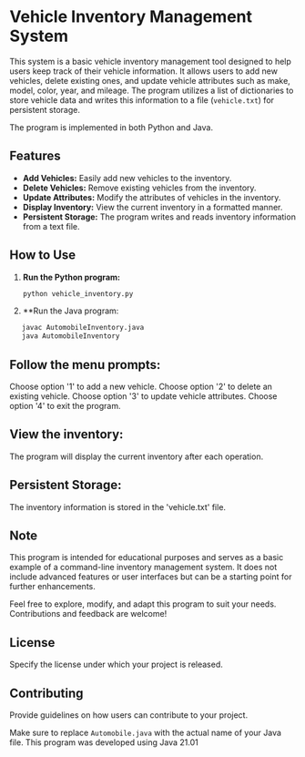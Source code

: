 # Vehicle Inventory Management System

This system is a basic vehicle inventory management tool designed to help users keep track of their vehicle information. It allows users to add new vehicles, delete existing ones, and update vehicle attributes such as make, model, color, year, and mileage. The program utilizes a list of dictionaries to store vehicle data and writes this information to a file (`vehicle.txt`) for persistent storage.

The program is implemented in both Python and Java.

## Features

- **Add Vehicles:** Easily add new vehicles to the inventory.
- **Delete Vehicles:** Remove existing vehicles from the inventory.
- **Update Attributes:** Modify the attributes of vehicles in the inventory.
- **Display Inventory:** View the current inventory in a formatted manner.
- **Persistent Storage:** The program writes and reads inventory information from a text file.

## How to Use

1. **Run the Python program:**
   ```bash
   python vehicle_inventory.py
2. **Run the Java program:
```bash
   javac AutomobileInventory.java
   java AutomobileInventory
```

## Follow the menu prompts:

Choose option '1' to add a new vehicle.
Choose option '2' to delete an existing vehicle.
Choose option '3' to update vehicle attributes.
Choose option '4' to exit the program.

## View the inventory:
The program will display the current inventory after each operation.

## Persistent Storage:
The inventory information is stored in the 'vehicle.txt' file.


## Note
This program is intended for educational purposes and serves as a basic example of a command-line inventory management system. It does not include advanced features or user interfaces but can be a starting point for further enhancements.

Feel free to explore, modify, and adapt this program to suit your needs. Contributions and feedback are welcome!

## License
Specify the license under which your project is released.

## Contributing
Provide guidelines on how users can contribute to your project.


Make sure to replace `Automobile.java` with the actual name of your Java file. This program was developed using Java 21.01

